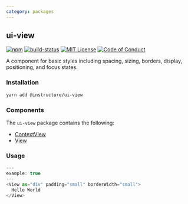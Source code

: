 ```yaml
---
category: packages
---
```


## ui-view

[![npm][npm]][npm-url]
[![build-status][build-status]][build-status-url]
[![MIT License][license-badge]][LICENSE]
[![Code of Conduct][coc-badge]][coc]

A component for basic styles including spacing, sizing, borders, display, positioning, and focus states.

### Installation

```sh
yarn add @instructure/ui-view
```

### Components
The `ui-view` package contains the following:
- [ContextView](#ContextView)
- [View](#View)

### Usage
```js
---
example: true
---
<View as="div" padding="small" borderWidth="small">
  Hello World
</View>
```


[npm]: https://img.shields.io/npm/v/@instructure/ui-view.svg
[npm-url]: https://npmjs.com/package/@instructure/ui-view

[build-status]: https://travis-ci.org/instructure/instructure-ui.svg?branch=master
[build-status-url]: https://travis-ci.org/instructure/instructure-ui "Travis CI"

[license-badge]: https://img.shields.io/npm/l/instructure-ui.svg?style=flat-square
[license]: https://github.com/instructure/instructure-ui/blob/master/LICENSE

[coc-badge]: https://img.shields.io/badge/code%20of-conduct-ff69b4.svg?style=flat-square
[coc]: https://github.com/instructure/instructure-ui/blob/master/CODE_OF_CONDUCT.md
